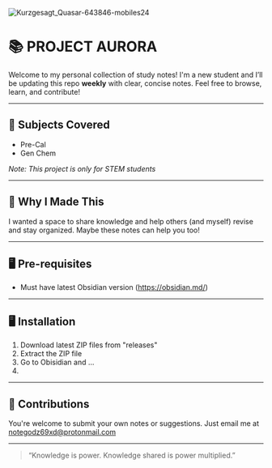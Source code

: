 ![Kurzgesagt_Quasar-643846-mobiles24](https://github.com/user-attachments/assets/8ba21bd2-17c0-47b0-9c79-92b31f0ee532)
# 📚 PROJECT AURORA

Welcome to my personal collection of study notes! I'm a new student and I’ll be updating this repo **weekly** with clear, concise notes. Feel free to browse, learn, and contribute!

---

## 🔖 Subjects Covered
- Pre-Cal
- Gen Chem

_Note: This project is only for STEM students_

---

## 🧠 Why I Made This

I wanted a space to share knowledge and help others (and myself) revise and stay organized. Maybe these notes can help you too!

---

## 🖥️ Pre-requisites
- Must have latest Obsidian version (https://obsidian.md/)

---

## 🖥️ Installation
1. Download latest ZIP files from "releases"
2. Extract the ZIP file
3. Go to Obisidian and ...
4. 

---
## 🤝 Contributions
You're welcome to submit your own notes or suggestions. Just email me at notegodz69xd@protonmail.com

---

> “Knowledge is power. Knowledge shared is power multiplied.” 

